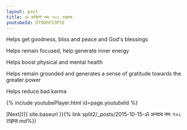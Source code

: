 ```yaml
---
layout: post
title: ॐ चक्रिणे नमः १०८ टाइम्स
youtubeId: DT9DhFS3PlE
---
```

 
 
Helps get goodness, bliss and peace and God's blessings
 
Helps remain focused, help generate inner energy 
 
Helps boost physical and mental health 
 
Helps remain grounded and generates a sense of gratitude towards the greater power 
 
Helps reduce bad karma
 
 
 
 


{% include youtubePlayer.html id=page.youtubeId %}
 
[Next]({{ site.baseurl }}{% link  split2/_posts/2015-10-15-ॐ अन्याय नमः  १०८ टाइम्स.md%})
 
